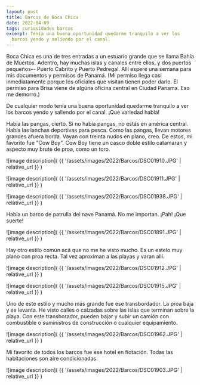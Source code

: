 ```yaml
---
layout: post
title: Barcos de Boca Chica
date: 2022-04-09
tags: curiosidades barcos
excerpt: Tenía una buena oportunidad quedarme tranquilo a ver los
  barcos yendo y saliendo por el canal.
---
```


Boca Chica es una de tres entradas a un estuario grande que se llama Bahía
de Muertos. Adentro, hay muchas islas y canales entre ellos, y dos puertos
pequeños-- Puerto Cabrito y Puerto Pedregal. Allí esperé una semana para mis
documentos y permisos de Panamá. (Mi permiso llega casi inmediatamente porque
los oficiales que visitan tienen poder darlo. El permiso para Brisa viene de
algúna oficina central en Ciudad Panama. Eso me demorró.)

De cualquier modo tenía una buena oportunidad quedarme tranquilo a ver los
barcos yendo y saliendo por el canal. ¡Que variedad había!

Había las pangas, cierto. Si no había pangas, no estás en américa central.
Había las lanchas deportivas para pesca. Como las pangas, llevan motores
grandes afuera borda. Vayan con treinta nudos en plano, creo.
De estos, mi favorito fue "Cow Boy". Cow Boy tiene un casco doble estilo
catamaran y aspecto muy brute de proa, como un toro.

![image description](
  {{ '/assets/images/2022/Barcos/DSC01910.JPG' | relative_url }}
)

![image description](
  {{ '/assets/images/2022/Barcos/DSC01911.JPG' | relative_url }}
)

![image description](
  {{ '/assets/images/2022/Barcos/DSC01938.JPG' | relative_url }}
)

Había un barco de patrulla del nave Panamá. No me importan. ¡Pah! ¡Que suerte!

![image description](
  {{ '/assets/images/2022/Barcos/DSC01891.JPG' | relative_url }}
)

Hay otro estilo común acá que no me he visto mucho. Es un estelo muy plano
con proa recta. Tal vez aproximan a las playas y varan allí.

![image description](
  {{ '/assets/images/2022/Barcos/DSC01912.JPG' | relative_url }}
)

![image description](
  {{ '/assets/images/2022/Barcos/DSC01915.JPG' | relative_url }}
)

Uno de este estilo y mucho más grande fue ese transbordador. La proa
baja y se levanta. He visto calles o calzadas sobre las islas que terminan
sobre la playa. Con este transborador, pueden bajar y subir un camión con
combustible o suministros de construcción o cualquier equipamiento.

![image description](
  {{ '/assets/images/2022/Barcos/DSC01962.JPG' | relative_url }}
)

Mi favorito de todos los barcos fue ese hotel en flotación.
Todas las habitaciones son aire condicionadas.

![image description](
  {{ '/assets/images/2022/Barcos/DSC01903.JPG' | relative_url }}
)
